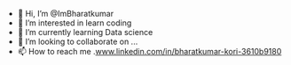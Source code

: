 - 👋 Hi, I’m @ImBharatkumar
- 👀 I’m interested in learn coding
- 🌱 I’m currently learning Data science
- 💞️ I’m looking to collaborate on ...
- 📫 How to reach me .www.linkedin.com/in/bharatkumar-kori-3610b9180

<!---
ImBharatkumar/ImBharatkumar is a ✨ special ✨ repository because its `README.md` (this file) appears on your GitHub profile.
You can click the Preview link to take a look at your changes.
--->
